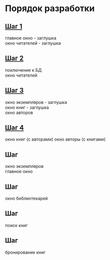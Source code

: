 ﻿# Порядок разработки
## [Шаг 1](шаг1.txt)
главное окно - заглушка  
окно читателей - заглушка
## [Шаг 2](шаг2.txt)
поключение к БД  
окно читателей  
## [Шаг 3](шаг3.txt)
окно экземпляров - заглушка  
окно книг - заглушка  
окно авторов  
## [Шаг 4](шаг4.txt)
окно книг (с авторами)
окно авторы (с книгами)
## Шаг
окно экземпляров  
главное окно  
## Шаг
окно библиотекарей  
## Шаг 
поиск книг
## Шаг
бронирование книг


